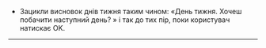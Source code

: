 * Зацикли висновок днів тижня таким чином: «День тижня. Хочеш побачити наступний день? » і так до тих пір, поки користувач натискає OK.
---